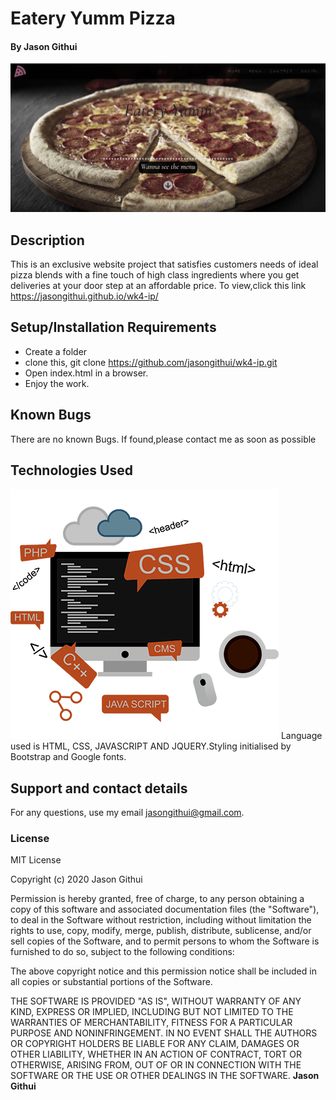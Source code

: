# Eatery Yumm  Pizza
#### By **Jason Githui**
![Homepage Screen shot](screenshots/screen1.jpg)
## Description
This is an exclusive website project that satisfies customers needs of ideal pizza blends with a fine touch of high class ingredients where you get deliveries at your door step at an affordable price.
To view,click this link https://jasongithui.github.io/wk4-ip/
## Setup/Installation Requirements
* Create a folder
* clone this,
  git clone https://github.com/jasongithui/wk4-ip.git
* Open index.html in a browser.
* Enjoy the work.
## Known Bugs
There are no known Bugs.
If found,please contact me as soon as possible
## Technologies Used
![Tech](screenshots/icon.jpg)
Language used is HTML, CSS, JAVASCRIPT AND JQUERY.Styling initialised by Bootstrap and Google fonts.
## Support and contact details
For any questions, use my email jasongithui@gmail.com.
### License
MIT License

Copyright (c) 2020 Jason Githui

Permission is hereby granted, free of charge, to any person obtaining a copy
of this software and associated documentation files (the "Software"), to deal
in the Software without restriction, including without limitation the rights
to use, copy, modify, merge, publish, distribute, sublicense, and/or sell
copies of the Software, and to permit persons to whom the Software is
furnished to do so, subject to the following conditions:

The above copyright notice and this permission notice shall be included in all
copies or substantial portions of the Software.

THE SOFTWARE IS PROVIDED "AS IS", WITHOUT WARRANTY OF ANY KIND, EXPRESS OR
IMPLIED, INCLUDING BUT NOT LIMITED TO THE WARRANTIES OF MERCHANTABILITY,
FITNESS FOR A PARTICULAR PURPOSE AND NONINFRINGEMENT. IN NO EVENT SHALL THE
AUTHORS OR COPYRIGHT HOLDERS BE LIABLE FOR ANY CLAIM, DAMAGES OR OTHER
LIABILITY, WHETHER IN AN ACTION OF CONTRACT, TORT OR OTHERWISE, ARISING FROM,
OUT OF OR IN CONNECTION WITH THE SOFTWARE OR THE USE OR OTHER DEALINGS IN THE
SOFTWARE.
 **Jason Githui**
